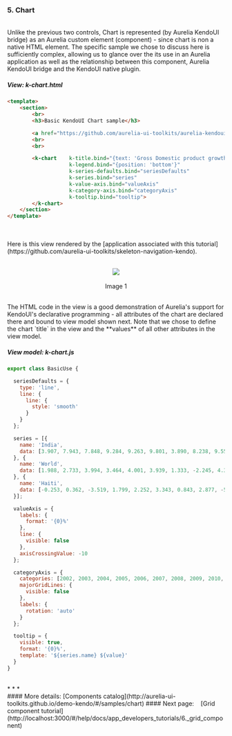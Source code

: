 <br>

### 5. Chart
<br>
Unlike the previous two controls, Chart is represented (by Aurelia KendoUI bridge) as an Aurelia custom element (component) - since chart is non a native HTML element. The specific sample we chose to discuss here is sufficiently  complex, allowing us to glance over the its use in an Aurelia application as well as the relationship between this component, Aurelia KendoUI bridge and the KendoUI native plugin.
<br>

##### View: k-chart.html

```html
<template>
    <section>
        <br>
        <h3>Basic KendoUI Chart sample</h3>

        <a href="https://github.com/aurelia-ui-toolkits/aurelia-kendoui-plugin/tree/master/sample/src/samples/chart">See KendoUI Bridge chart folder for more details</a>
        <br>
        <br>

        <k-chart    k-title.bind="{text: 'Gross Domestic product growth \n /GDP annual %/'}"
                    k-legend.bind="{position: 'bottom'}"
                    k-series-defaults.bind="seriesDefaults"
                    k-series.bind="series"
                    k-value-axis.bind="valueAxis"
                    k-category-axis.bind="categoryAxis"
                    k-tooltip.bind="tooltip">
        </k-chart>
    </section>
</template>
```
<br>
<br>
Here is this view rendered by the [application associated with this tutorial](https://github.com/aurelia-ui-toolkits/skeleton-navigation-kendo).
<br>
<br>
<p align=center>
  <img src="http://i.imgur.com/5Q2qFKS.png"></img>
 <br><br>
Image 1
</p>

<br>
The HTML code in the view is a good demonstration of Aurelia's support for KendoUI's declarative programming - all attributes of the chart are declared there and bound to view model shown next. Note that we chose to define the chart `title` in the view and the **values** of all other attributes in the view model.

<br>

##### View model: k-chart.js

```javascript
export class BasicUse {

  seriesDefaults = {
    type: 'line',
    line: {
      line: {
        style: 'smooth'
      }
    }
  };

  series = [{
    name: 'India',
    data: [3.907, 7.943, 7.848, 9.284, 9.263, 9.801, 3.890, 8.238, 9.552, 6.855]
  }, {
    name: 'World',
    data: [1.988, 2.733, 3.994, 3.464, 4.001, 3.939, 1.333, -2.245, 4.339, 2.727]
  }, {
    name: 'Haiti',
    data: [-0.253, 0.362, -3.519, 1.799, 2.252, 3.343, 0.843, 2.877, -5.416, 5.590]
  }];

  valueAxis = {
    labels: {
      format: '{0}%'
    },
    line: {
      visible: false
    },
    axisCrossingValue: -10
  };

  categoryAxis = {
    categories: [2002, 2003, 2004, 2005, 2006, 2007, 2008, 2009, 2010, 2011],
    majorGridLines: {
      visible: false
    },
    labels: {
      rotation: 'auto'
    }
  };

  tooltip = {
    visible: true,
    format: '{0}%',
    template: '${series.name} ${value}'
  }
}
```
<br>
* * *
<br>
#### More details: [Components catalog](http://aurelia-ui-toolkits.github.io/demo-kendo/#/samples/chart)
#### Next page: &nbsp;&nbsp; [Grid component tutorial](http://localhost:3000/#/help/docs/app_developers_tutorials/6._grid_component)


